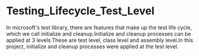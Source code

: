 # Testing_Lifecycle_Test_Level
In microsoft's test library, there are features that make up the test life cycle, which we call initialize and cleanup.Initialize and cleanup processes can be applied at 3 levels.These are test level, class level and assembly level.In this project, initialize and cleanup processes were applied at the test level.
